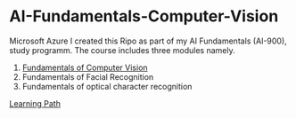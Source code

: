 # AI-Fundamentals-Computer-Vision
Microsoft Azure 
I created this Ripo as part of my AI Fundamentals (AI-900), study programm. The course includes three modules namely.

1. <a href= "[https://learn.microsoft.com/en-gb/training/paths/explore-computer-vision-microsoft-azure](https://learn.microsoft.com/en-gb/training/modules/analyze-images-computer-vision/2-understand-computer-vision)/" > Fundamentals of Computer Vision</a>
2. Fundamentals of Facial Recognition
3. Fundamentals of optical character recognition
   
<a href= "https://learn.microsoft.com/en-gb/training/paths/explore-computer-vision-microsoft-azure/" > Learning Path</a>
